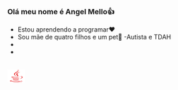### Olá meu nome é Angel Mello👍
- Estou aprendendo a programar❤️
- Sou mãe de quatro filhos e um pet🐶
-Autista e TDAH
- <div align="center">
 - <a href="https://github.com/AngelMello">
</div>
<div style="display: inline_block"><br>
  <img align="center" alt="Angel-JV" height="30" width="40" src="https://raw.githubusercontent.com/devicons/devicon/master/icons/java/java-plain.svg">
  
